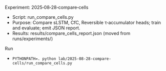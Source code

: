 Experiment: 2025‑08‑28‑compare‑cells

- Script: run_compare_cells.py
- Purpose: Compare sLSTM, CfC, Reversible τ‑accumulator heads; train and evaluate; emit JSON report.
- Results: results/compare_cells_report.json (moved from runs/experiments/)

Run
- `PYTHONPATH=. python lab/2025-08-28-compare-cells/run_compare_cells.py`

